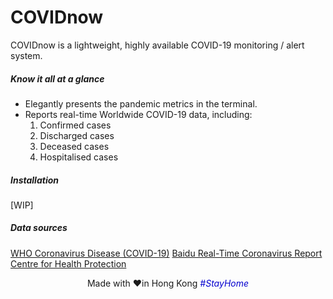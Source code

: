 # COVIDnow

<!-- <img src="https://ai.github.io/size-limit/logo.svg" align="right"
     alt="Size Limit logo by Anton Lovchikov" width="120" height="178"> -->

COVIDnow is a lightweight, highly available COVID-19 monitoring / alert system.


##### Know it all at a glance

- Elegantly presents the pandemic metrics in the terminal.
- Reports real-time Worldwide COVID-19 data, including:
  1. Confirmed cases
  2. Discharged cases
  3. Deceased cases
  4. Hospitalised cases

##### Installation

[WIP]

##### Data sources
[WHO Coronavirus Disease (COVID-19)](https://covid19.who.int)
[Baidu Real-Time Coronavirus Report](https://voice.baidu.com/act/newpneumonia/newpneumonia)
[Centre for Health Protection](https://www.coronavirus.gov.hk/chi/index.html)


<p align="center"> Made with ❤️in Hong Kong <i href="https://www.instagram.com/explore/tags/stayhome/?hl=en" style="color: #0501cf">#StayHome</p>
